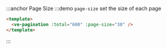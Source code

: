 :::anchor Page Size
:::demo `page-size` set the size of each page

```html
<template>
  <ve-pagination :total="600" :page-size="30" />
</template>
```

:::
